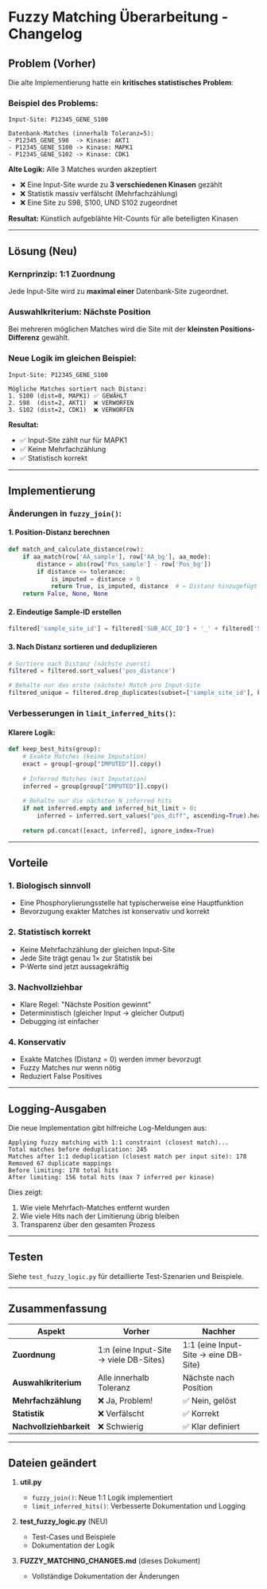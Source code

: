 # Fuzzy Matching Überarbeitung - Changelog

## Problem (Vorher)

Die alte Implementierung hatte ein **kritisches statistisches Problem**:

### Beispiel des Problems:
```
Input-Site: P12345_GENE_S100

Datenbank-Matches (innerhalb Toleranz=5):
- P12345_GENE_S98  -> Kinase: AKT1
- P12345_GENE_S100 -> Kinase: MAPK1
- P12345_GENE_S102 -> Kinase: CDK1
```

**Alte Logik:** Alle 3 Matches wurden akzeptiert
- ❌ Eine Input-Site wurde zu **3 verschiedenen Kinasen** gezählt
- ❌ Statistik massiv verfälscht (Mehrfachzählung)
- ❌ Eine Site zu S98, S100, UND S102 zugeordnet

**Resultat:** Künstlich aufgeblähte Hit-Counts für alle beteiligten Kinasen

---

## Lösung (Neu)

### Kernprinzip: **1:1 Zuordnung**
Jede Input-Site wird zu **maximal einer** Datenbank-Site zugeordnet.

### Auswahlkriterium: **Nächste Position**
Bei mehreren möglichen Matches wird die Site mit der **kleinsten Positions-Differenz** gewählt.

### Neue Logik im gleichen Beispiel:
```
Input-Site: P12345_GENE_S100

Mögliche Matches sortiert nach Distanz:
1. S100 (dist=0, MAPK1) ✅ GEWÄHLT
2. S98  (dist=2, AKT1)  ❌ VERWORFEN
3. S102 (dist=2, CDK1)  ❌ VERWORFEN
```

**Resultat:** 
- ✅ Input-Site zählt nur für MAPK1
- ✅ Keine Mehrfachzählung
- ✅ Statistisch korrekt

---

## Implementierung

### Änderungen in `fuzzy_join()`:

#### 1. Position-Distanz berechnen
```python
def match_and_calculate_distance(row):
    if aa_match(row['AA_sample'], row['AA_bg'], aa_mode):
        distance = abs(row['Pos_sample'] - row['Pos_bg'])
        if distance <= tolerance:
            is_imputed = distance > 0
            return True, is_imputed, distance  # ← Distanz hinzugefügt
    return False, None, None
```

#### 2. Eindeutige Sample-ID erstellen
```python
filtered['sample_site_id'] = filtered['SUB_ACC_ID'] + '_' + filtered['SUB_MOD_RSD_sample']
```

#### 3. Nach Distanz sortieren und deduplizieren
```python
# Sortiere nach Distanz (nächste zuerst)
filtered = filtered.sort_values('pos_distance')

# Behalte nur das erste (nächste) Match pro Input-Site
filtered_unique = filtered.drop_duplicates(subset=['sample_site_id'], keep='first')
```

### Verbesserungen in `limit_inferred_hits()`:

#### Klarere Logik:
```python
def keep_best_hits(group):
    # Exakte Matches (keine Imputation)
    exact = group[~group["IMPUTED"]].copy()
    
    # Inferred Matches (mit Imputation)
    inferred = group[group["IMPUTED"]].copy()
    
    # Behalte nur die nächsten N inferred hits
    if not inferred.empty and inferred_hit_limit > 0:
        inferred = inferred.sort_values("pos_diff", ascending=True).head(inferred_hit_limit)
    
    return pd.concat([exact, inferred], ignore_index=True)
```

---

## Vorteile

### 1. **Biologisch sinnvoll**
- Eine Phosphorylierungsstelle hat typischerweise eine Hauptfunktion
- Bevorzugung exakter Matches ist konservativ und korrekt

### 2. **Statistisch korrekt**
- Keine Mehrfachzählung der gleichen Input-Site
- Jede Site trägt genau 1× zur Statistik bei
- P-Werte sind jetzt aussagekräftig

### 3. **Nachvollziehbar**
- Klare Regel: "Nächste Position gewinnt"
- Deterministisch (gleicher Input → gleicher Output)
- Debugging ist einfacher

### 4. **Konservativ**
- Exakte Matches (Distanz = 0) werden immer bevorzugt
- Fuzzy Matches nur wenn nötig
- Reduziert False Positives

---

## Logging-Ausgaben

Die neue Implementation gibt hilfreiche Log-Meldungen aus:

```
Applying fuzzy matching with 1:1 constraint (closest match)...
Total matches before deduplication: 245
Matches after 1:1 deduplication (closest match per input site): 178
Removed 67 duplicate mappings
Before limiting: 178 total hits
After limiting: 156 total hits (max 7 inferred per kinase)
```

Dies zeigt:
1. Wie viele Mehrfach-Matches entfernt wurden
2. Wie viele Hits nach der Limitierung übrig bleiben
3. Transparenz über den gesamten Prozess

---

## Testen

Siehe `test_fuzzy_logic.py` für detaillierte Test-Szenarien und Beispiele.

---

## Zusammenfassung

| Aspekt | Vorher | Nachher |
|--------|--------|---------|
| **Zuordnung** | 1:n (eine Input-Site → viele DB-Sites) | 1:1 (eine Input-Site → eine DB-Site) |
| **Auswahlkriterium** | Alle innerhalb Toleranz | Nächste nach Position |
| **Mehrfachzählung** | ❌ Ja, Problem! | ✅ Nein, gelöst |
| **Statistik** | ❌ Verfälscht | ✅ Korrekt |
| **Nachvollziehbarkeit** | ❌ Schwierig | ✅ Klar definiert |

---

## Dateien geändert

1. **util.py**
   - `fuzzy_join()`: Neue 1:1 Logik implementiert
   - `limit_inferred_hits()`: Verbesserte Dokumentation und Logging

2. **test_fuzzy_logic.py** (NEU)
   - Test-Cases und Beispiele
   - Dokumentation der Logik

3. **FUZZY_MATCHING_CHANGES.md** (dieses Dokument)
   - Vollständige Dokumentation der Änderungen
